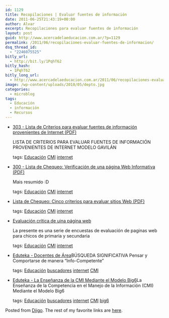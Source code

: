 ```yaml
---
id: 1129
title: Recopilaciones | Evaluar fuentes de información
date: 2011-06-25T21:43:19+00:00
author: Alvar
excerpt: Recopilaciones para evaluar fuentes de información
layout: post
guid: http://www.acercadelaeducacion.com.ar/?p=1129
permalink: /2011/06/recopilaciones-evaluar-fuentes-de-informacion/
dsq_thread_id:
  - "2246075525"
bitly_url:
  - http://bit.ly/1PqhT62
bitly_hash:
  - 1PqhT62
bitly_long_url:
  - http://www.acercadelaeducacion.com.ar/2011/06/recopilaciones-evaluar-fuentes-de-informacion/
image: /wp-content/uploads/2010/05/depto.jpg
categories:
  - microblog
tags:
  - Educación
  - información
  - Recursos
---
```

<ul class="diigo-linkroll">
	<li>
<p class="diigo-link"><a href="http://www.eduteka.org/pdfdir/CMIListaCriteriosEvaluarFuentes.php">303 - Lista de Criterios para evaluar fuentes de información provenientes de Internet (PDF)</a></p>
<p class="diigo-description">LISTA DE CRITERIOS PARA EVALUAR FUENTES DE INFORMACIÓN PROVENIENTES DE INTERNET
MODELO GAVILÁN</p>
<p class="diigo-tags">tags: <a href="http://www.diigo.com/user/amaciel/Educación">Educación</a> <a href="http://www.diigo.com/user/amaciel/CMI">CMI</a> <a href="http://www.diigo.com/user/amaciel/internet">internet</a></p>
</li>
	<li>
<p class="diigo-link"><a href="http://www.eduteka.org/pdfdir/ListaChequeo2.php">300 - Lista de Chequeo: Verificación de una página Web Informativa (PDF)</a></p>
<p class="diigo-description">Mais resumido :D</p>
<p class="diigo-tags">tags: <a href="http://www.diigo.com/user/amaciel/Educación">Educación</a> <a href="http://www.diigo.com/user/amaciel/CMI">CMI</a> <a href="http://www.diigo.com/user/amaciel/internet">internet</a></p>
</li>
	<li>
<p class="diigo-link"><a href="http://www.eduteka.org/pdfdir/ListaChequeo1.php">Lista de Chequeo: Cinco criterios para evaluar sitios Web (PDF)</a></p>
<p class="diigo-tags">tags: <a href="http://www.diigo.com/user/amaciel/Educación">Educación</a> <a href="http://www.diigo.com/user/amaciel/CMI">CMI</a> <a href="http://www.diigo.com/user/amaciel/internet">internet</a></p>
</li>
	<li>
<p class="diigo-link"><a href="http://www.eduteka.org/profeinvitad.php3?ProfInvID=0009">Evaluación crítica de uina página web</a></p>
<p class="diigo-description">La presente es una serie de encuestas de evaluación de paginas web para chicos de primaria y secundaria</p>
<p class="diigo-tags">tags: <a href="http://www.diigo.com/user/amaciel/Educación">Educación</a> <a href="http://www.diigo.com/user/amaciel/CMI">CMI</a> <a href="http://www.diigo.com/user/amaciel/internet">internet</a></p>
</li>
</ul>
<ul>
	<li><a href="http://www.eduteka.org/modulos/6/162/405/1">Eduteka - Docentes de Área</a>BÚSQUEDA SIGNIFICATIVA
Pensar y Comportarse de manera “Info-Competente”

tags: <a href="http://www.diigo.com/user/amaciel/Educación">Educación</a> <a href="http://www.diigo.com/user/amaciel/buscadores">buscadores</a> <a href="http://www.diigo.com/user/amaciel/internet">internet</a> <a href="http://www.diigo.com/user/amaciel/CMI">CMI</a></li>
	<li><a href="http://www.eduteka.org/AplicaBig6.php">Eduteka - La Enseñanza de la CMI Mediante el Modelo Big6</a>La Enseñanza de la Competencia en el Manejo de la Información (CMI) Mediante el Modelo Big6

tags: <a href="http://www.diigo.com/user/amaciel/Educación">Educación</a> <a href="http://www.diigo.com/user/amaciel/buscadores">buscadores</a> <a href="http://www.diigo.com/user/amaciel/internet">internet</a> <a href="http://www.diigo.com/user/amaciel/CMI">CMI</a> <a href="http://www.diigo.com/user/amaciel/big6">big6</a></li>
</ul>
<p class="diigo-ps"></p>
<p class="diigo-ps">Posted from <a href="http://www.diigo.com">Diigo</a>. The rest of my favorite links are <a href="http://www.diigo.com/user/amaciel">here</a>.</p>